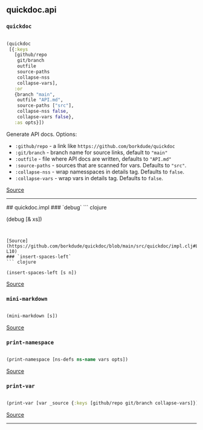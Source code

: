 ## quickdoc.api
### `quickdoc`
``` clojure

(quickdoc
 [{:keys
   [github/repo
    git/branch
    outfile
    source-paths
    collapse-nss
    collapse-vars],
   :or
   {branch "main",
    outfile "API.md",
    source-paths ["src"],
    collapse-nss false,
    collapse-vars false},
   :as opts}])

```


Generate API docs. Options:
  * `:github/repo` -  a link like `https://github.com/borkdude/quickdoc`
  * `:git/branch` - branch name for source links, default to `"main"`
  * `:outfile` - file where API docs are written, defaults to `"API.md"`
  * `:source-paths` - sources that are scanned for vars. Defaults to `"src"`.
  * `:collapse-nss` - wrap namesspaces in details tag. Defaults to `false`.
  * `:collapse-vars` - wrap vars in details tag. Defaults to `false`.
  

[Source](https://github.com/borkdude/quickdoc/blob/main/src/quickdoc/api.cljc#L6-L43)
<hr>
## quickdoc.impl
### `debug`
``` clojure

(debug [& xs])

```


[Source](https://github.com/borkdude/quickdoc/blob/main/src/quickdoc/impl.clj#L8-L10)
### `insert-spaces-left`
``` clojure

(insert-spaces-left [s n])

```


[Source](https://github.com/borkdude/quickdoc/blob/main/src/quickdoc/impl.clj#L23-L30)
### `mini-markdown`
``` clojure

(mini-markdown [s])

```


[Source](https://github.com/borkdude/quickdoc/blob/main/src/quickdoc/impl.clj#L19-L21)
### `print-namespace`
``` clojure

(print-namespace [ns-defs ns-name vars opts])

```


[Source](https://github.com/borkdude/quickdoc/blob/main/src/quickdoc/impl.clj#L70-L88)
### `print-var`
``` clojure

(print-var [var _source {:keys [github/repo git/branch collapse-vars]}])

```


[Source](https://github.com/borkdude/quickdoc/blob/main/src/quickdoc/impl.clj#L32-L68)
<hr>
